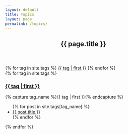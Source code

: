 ```yaml
---
layout: default
title: Topics
layout: page
permalink: /topics/
---
```


<section class="container">
    <header class="page-header">
        <h1 class="page-title">{{ page.title }}</h1>
    </header>
    <div class="page-content">
        <div class="tag-cloud">
            {% for tag in site.tags %}
            <a href="#{{ tag | first | slugify }}" style="font-size: {{ tag | last | size | times: 80 | divided_by: site.posts.size | plus: 70  }}%">
                {{ tag | first }}
            </a>
            {% endfor %}
        </div>
    </div>
</section>


<section class="post-list post">
    <div class="container page-content">
        {% for tag in site.tags %}
        <h3 id="{{ tag | first | slugify }}">
            <a href="#{{ tag | first | slugify }}" class="tag">{{ tag | first }}</a>
        </h3>
        {% capture tag_name %}{{ tag | first }}{% endcapture %}
        <ul>
            {% for post in site.tags[tag_name] %}
            <li><a href="{{ post.url | prepend: site.github.url }}">{{ post.title }}</a></li>
            {% endfor %}
        </ul>
        {% endfor %}
    </div>
</section>
